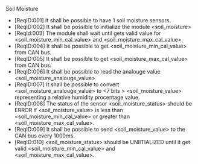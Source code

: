 Soil Moisture
* [ReqID:001] It shall be possible to have 1 soil moisture sensors.
* [ReqID:002] It shall be possible to initialize the module <soil_moisture>
* [ReqId:003] The module shall wait until gets valid value for <soil_moisture_min_cal_value> and <soil_moisture_max_cal_value>
* [ReqID:004] It shall be possible to get <soil_moisture_min_cal_value> from CAN bus.
* [ReqID:005] It shall be possible to get <soil_moisture_max_cal_value> from CAN bus.
* [ReqID:006] It shall be possible to read the <integer> analouge value <soil_moisture_analouge_value>
* [ReqID:007] It shall be possible to convert <soil_moisture_analouge_value> to <7 bits > <soil_moisture_value> representing a relative humidity procentage value. 
* [ReqID:008] The status of the sensor <soil_moisture_status> should be ERROR if <soil_moisture_value> is less than  <soil_moisture_min_cal_value>  or greater than <soil_moisture_max_cal_value>.
* [ReqID:009] It shall be possible to send <soil_moisture_value> to the CAN bus every 1000ms.
* [ReqID:010] <soil_moisture_status> should be UNIITIALIZED until it get valid  <soil_moisture_min_cal_value> and <soil_moisture_max_cal_value>. 
